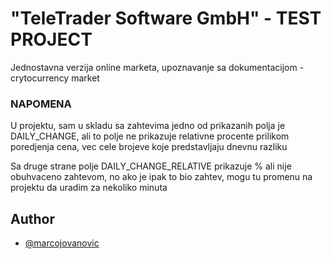 
# "TeleTrader Software GmbH" - TEST PROJECT  

Jednostavna verzija online marketa, upoznavanje sa dokumentacijom - crytocurrency market

### NAPOMENA 

U projektu, sam u skladu sa zahtevima jedno od prikazanih polja je DAILY_CHANGE, 
ali to polje ne prikazuje relativne procente prilikom poredjenja cena, 
vec cele brojeve koje predstavljaju dnevnu razliku 

Sa druge strane polje DAILY_CHANGE_RELATIVE prikazuje % ali nije obuhvaceno zahtevom, 
no ako je ipak to bio zahtev, mogu tu promenu na projektu da uradim za nekoliko minuta 

## Author

- [@marcojovanovic](https://github.com/marcojovanovic/simple-crypto-market)

  



  